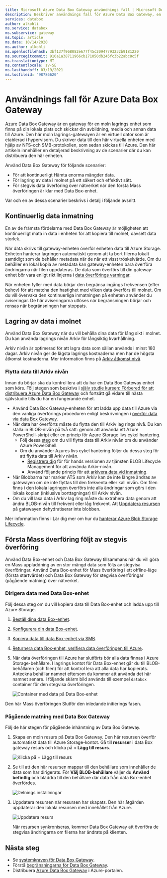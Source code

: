 ```yaml
---
title: Microsoft Azure Data Box Gateway användnings fall | Microsoft Docs
description: Beskriver användnings fall för Azure Data Box Gateway, en lagrings lösning för virtuella enheter som gör att du kan överföra data till Azure.
services: databox
author: alkohli
ms.service: databox
ms.subservice: gateway
ms.topic: article
ms.date: 10/14/2020
ms.author: alkohli
ms.openlocfilehash: 3bf137f968082e677f45c20947793232b9181220
ms.sourcegitcommit: 910a1a38711966cb171050db245fc3b22abc8c5f
ms.translationtype: MT
ms.contentlocale: sv-SE
ms.lasthandoff: 03/19/2021
ms.locfileid: "98786620"
---
```

# <a name="use-cases-for-azure-data-box-gateway"></a>Användnings fall för Azure Data Box Gateway

Azure Data Box Gateway är en gateway för en moln lagrings enhet som finns på din lokala plats och skickar din avbildning, media och annan data till Azure. Den här moln lagrings-gatewayen är en virtuell dator som är etablerad i hypervisorn. Du skriver data till den här virtuella enheten med hjälp av NFS-och SMB-protokollen, som sedan skickas till Azure. Den här artikeln innehåller en detaljerad beskrivning av de scenarier där du kan distribuera den här enheten.

Använd Data Box Gateway för följande scenarier:

- För att kontinuerligt Hämta enorma mängder data.
- För lagring av data i molnet på ett säkert och effektivt sätt.
- För stegvis data överföring över nätverket när den första Mass överföringen är klar med Data Box-enhet.

Var och en av dessa scenarier beskrivs i detalj i följande avsnitt.


## <a name="continuous-data-ingestion"></a>Kontinuerlig data inmatning

En av de främsta fördelarna med Data Box Gateway är möjligheten att kontinuerligt mata in data i enheten för att kopiera till molnet, oavsett data storlek.

När data skrivs till gateway-enheten överför enheten data till Azure Storage. Enheten hanterar lagringen automatiskt genom att ta bort filerna lokalt samtidigt som de behåller metadata när de når ett visst tröskelvärde. Om du behåller en lokal kopia av metadata kan gateway-enheten bara överföra ändringarna när filen uppdateras. De data som överförs till din gateway-enhet bör vara enligt rikt linjerna i [data överförings varningar](data-box-gateway-limits.md#data-upload-caveats).

När enheten fyller med data börjar den begränsa ingångs frekvensen (efter behov) för att matcha den hastighet med vilken data överförs till molnet. Om du vill övervaka den kontinuerliga inmatningen på enheten använder du aviseringar. De här aviseringarna utlöses när begränsningen börjar och rensas när begränsningen har stoppats.

## <a name="cloud-archival-of-data"></a>Lagring av data i molnet

Använd Data Box Gateway när du vill behålla dina data för lång sikt i molnet. Du kan använda lagrings nivån Arkiv för långsiktig kvarhållning.

Arkiv nivån är optimerad för att lagra data som sällan används i minst 180 dagar. Arkiv nivån ger de lägsta lagrings kostnaderna men har de högsta åtkomst kostnaderna. Mer information finns på [Arkiv åtkomst nivå](../storage/blobs/storage-blob-storage-tiers.md#archive-access-tier).

### <a name="move-data-to-the-archive-tier"></a>Flytta data till Arkiv nivån

Innan du börjar ska du kontrol lera att du har en Data Box Gateway enhet som körs. Följ stegen som beskrivs i [själv studie kursen: Förbered för att distribuera Azure Data Box Gateway](data-box-gateway-deploy-prep.md) och fortsätt gå vidare till nästa självstudie tills du har en fungerande enhet.

- Använd Data Box Gateway-enheten för att ladda upp data till Azure via den vanliga överförings proceduren enligt beskrivningen i [överför data via data Box Gateway](data-box-gateway-deploy-add-shares.md).
- När data har överförts måste du flytta den till Arkiv lag rings nivå. Du kan ställa in BLOB-nivån på två sätt: genom att använda ett Azure PowerShell-skript eller en princip för Azure Storage livs cykel hantering.  
    - Följ dessa [steg](../databox/data-box-how-to-set-data-tier.md#use-azure-powershell-to-set-the-blob-tier) om du vill flytta data till Arkiv nivån om du använder Azure PowerShell.
    - Om du använder Azures livs cykel hantering följer du dessa steg för att flytta data till Arkiv nivån.
        - [Registrera dig](../storage/blobs/storage-lifecycle-management-concepts.md) för för hands versionen av tjänsten BLOB Lifecycle Management för att använda Arkiv-nivån.
        - Använd följande princip för att [arkivera data vid inmatning](../storage/blobs/storage-lifecycle-management-concepts.md#archive-data-after-ingest).
- När Blobbarna har marker ATS som Arkiv kan de inte längre ändras av gatewayen om de inte flyttas till den frekventa eller kall nivån. Om filen finns i den lokala lagringen överförs inte alla ändringar som görs i den lokala kopian (inklusive borttagningar) till Arkiv nivån.
- Om du vill läsa data i Arkiv lag ring måste du extrahera data genom att ändra BLOB-nivån till frekvent eller låg frekvent. Att [Uppdatera resursen](data-box-gateway-manage-shares.md#refresh-shares) på gatewayen dehydratiserar inte blobben.

Mer information finns i Lär dig mer om hur du [hanterar Azure Blob Storage Lifecycle](../storage/blobs/storage-lifecycle-management-concepts.md).

## <a name="initial-bulk-transfer-followed-by-incremental-transfer"></a>Första Mass överföring följt av stegvis överföring

Använd Data Box-enhet och Data Box Gateway tillsammans när du vill göra en Mass uppladdning av en stor mängd data som följs av stegvisa överföringar. Använd Data Box-enhet för Mass överföring i ett offline-läge (första startvärdet) och Data Box Gateway för stegvisa överföringar (pågående matning) över nätverket.

### <a name="seed-the-data-with-data-box"></a>Dirigera data med Data Box-enhet

Följ dessa steg om du vill kopiera data till Data Box-enhet och ladda upp till Azure Storage.

1. [Beställ dina data Box-enhet](../databox/data-box-deploy-ordered.md).
2. [Konfigurera din data Box-enhet](../databox/data-box-deploy-set-up.md).
3. [Kopiera data till data Box-enhet via SMB](../databox/data-box-deploy-copy-data.md).
4. [Returnera data Box-enhet, verifiera data överföringen till Azure](../databox/data-box-deploy-picked-up.md).
5. När data överföringen till Azure har slutförts bör alla data finnas i Azure Storage-behållare. I lagrings kontot för Data Box-enhet går du till BLOB-behållaren (och filen) för att kontrol lera att alla data har kopierats. Anteckna behållar namnet eftersom du kommer att använda det här namnet senare. I följande skärm bild används till exempel `databox` container för den stegvisa överföringen.

    ![Container med data på Data Box-enhet](media/data-box-gateway-use-cases/data-container.png)

Den här Mass överföringen Slutför den inledande initierings fasen.

### <a name="ongoing-feed-with-data-box-gateway"></a>Pågående matning med Data Box Gateway

Följ de här stegen för pågående inhämtning av Data Box Gateway. 

1. Skapa en moln resurs på Data Box Gateway. Den här resursen överför automatiskt data till Azure Storage-kontot. Gå till **resurser** i data Box gateway resurs och klicka på **+ Lägg till resurs**.

    ![Klicka på + Lägg till resurs](media/data-box-gateway-use-cases/add-share.png)

2. Se till att den här resursen mappar till den behållare som innehåller de data som har dirigerats. För **Välj BLOB-behållare** väljer du **Använd befintlig** och bläddra till den behållare där data från data Box-enhet överfördes.

    ![Delnings inställningar](media/data-box-gateway-use-cases/share-settings-select-existing-container.png)

3. Uppdatera resursen när resursen har skapats. Den här åtgärden uppdaterar den lokala resursen med innehållet från Azure.

    ![Uppdatera resurs](media/data-box-gateway-use-cases/refresh-share.png)

    När resursen synkroniseras, kommer Data Box Gateway att överföra de stegvisa ändringarna om filerna har ändrats på klienten.

## <a name="next-steps"></a>Nästa steg

- Se [systemkraven för Data Box Gateway](data-box-gateway-system-requirements.md).
- Förstå [begränsningarna för Data Box Gateway](data-box-gateway-limits.md).
- Distribuera [Azure Data Box Gateway](data-box-gateway-deploy-prep.md) i Azure-portalen.